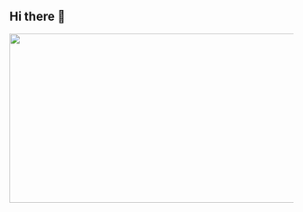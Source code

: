 ## Hi there 👋

<!--
**jeonjune/jeonjune** is a ✨ _special_ ✨ repository because its `README.md` (this file) appears on your GitHub profile.

Here are some ideas to get you started:

- 🔭 I’m currently working on ...
- 🌱 I’m currently learning ...
- 👯 I’m looking to collaborate on ...
- 🤔 I’m looking for help with ...
- 💬 Ask me about ...
- 📫 How to reach me: ...
- 😄 Pronouns: ...
- ⚡ Fun fact: ...
-->
<a href="https://www.gitanimals.org/en_US?utm_medium=image&utm_source=jeonjune&utm_content=farm">
<img
  src="https://render.gitanimals.org/farms/jeonjune"
  width="600"
  height="300"
/>
</a>
